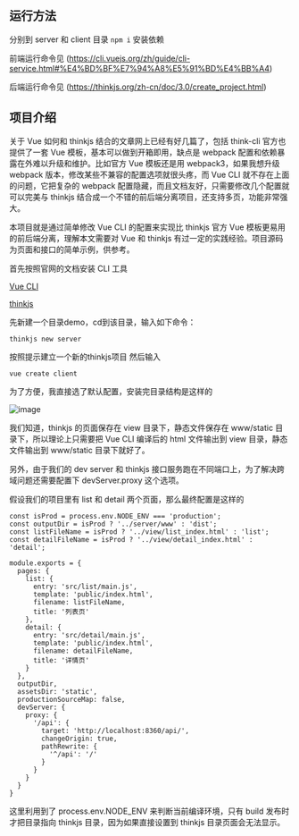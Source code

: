 ## 运行方法

分别到 server 和 client 目录 `npm i` 安装依赖

前端运行命令见
(https://cli.vuejs.org/zh/guide/cli-service.html#%E4%BD%BF%E7%94%A8%E5%91%BD%E4%BB%A4)

后端运行命令见
(https://thinkjs.org/zh-cn/doc/3.0/create_project.html)

## 项目介绍

关于 Vue 如何和 thinkjs 结合的文章网上已经有好几篇了，包括 think-cli 官方也提供了一套 Vue 模板，基本可以做到开箱即用，缺点是 webpack 配置和依赖暴露在外难以升级和维护。比如官方 Vue 模板还是用 webpack3，如果我想升级 webpack 版本，修改某些不兼容的配置选项就很头疼，而 Vue CLI 就不存在上面的问题，它把复杂的 webpack 配置隐藏，而且文档友好，只需要修改几个配置就可以完美与 thinkjs 结合成一个不错的前后端分离项目，还支持多页，功能非常强大。

本项目就是通过简单修改 Vue CLI 的配置来实现比 thinkjs 官方 Vue 模板更易用的前后端分离，理解本文需要对 Vue 和 thinkjs 有过一定的实践经验。项目源码为页面和接口的简单示例，供参考。

首先按照官网的文档安装 CLI 工具

[Vue CLI](https://cli.vuejs.org/zh/guide/installation.html)

[thinkjs](https://thinkjs.org/zh-cn/doc/3.0/create_project.html)

先新建一个目录demo，cd到该目录，输入如下命令：

```
thinkjs new server
```
按照提示建立一个新的thinkjs项目
然后输入

```
vue create client
```
为了方便，我直接选了默认配置，安装完目录结构是这样的

![image](https://user-gold-cdn.xitu.io/2018/11/22/1673975b64f43ea0?w=245&h=571&f=png&s=39937)

我们知道，thinkjs 的页面保存在 view 目录下，静态文件保存在 www/static 目录下，所以理论上只需要把 Vue CLI 编译后的 html 文件输出到 view 目录，静态文件输出到 www/static 目录下就好了。

另外，由于我们的 dev server 和 thinkjs 接口服务跑在不同端口上，为了解决跨域问题还需要配置下 devServer.proxy 这个选项。

假设我们的项目里有 list 和 detail 两个页面，那么最终配置是这样的


```
const isProd = process.env.NODE_ENV === 'production';
const outputDir = isProd ? '../server/www' : 'dist';
const listFileName = isProd ? '../view/list_index.html' : 'list';
const detailFileName = isProd ? '../view/detail_index.html' : 'detail';

module.exports = {
  pages: {
    list: {
      entry: 'src/list/main.js',
      template: 'public/index.html',
      filename: listFileName,
      title: '列表页'
    },
    detail: {
      entry: 'src/detail/main.js',
      template: 'public/index.html',
      filename: detailFileName,
      title: '详情页'
    }
  },
  outputDir,
  assetsDir: 'static',
  productionSourceMap: false,
  devServer: {
    proxy: {
      '/api': {
        target: 'http://localhost:8360/api/',
        changeOrigin: true,
        pathRewrite: {
          '^/api': '/'
        }
      }
    }
  }
}
```

这里利用到了 process.env.NODE_ENV 来判断当前编译环境，只有 build 发布时才把目录指向 thinkjs 目录，因为如果直接设置到 thinkjs 目录页面会无法显示。